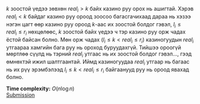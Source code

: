 $k$ зоостой үедээ зөвхөн $real_i>k$ байх казино руу орох нь ашигтай. Хэрэв $real_i<k$ байдаг казино руу ороод зоосоо багасгачихаад дараа нь хэзээ нэгэн цагт өөр казино руу ороод $k$-аас их зоостой болдог гэвэл, $l_i \le real_i \le r_i$ нөхцөлөөс, $k$ зоостой байх үедээ ч тэр казино руу орж чадах ёстой байсан болно. Мөн орж чадах ($l_i \le k < real_i \le r_i$) казиногуудын $real_i$ утгаараа хамгийн бага руу нь ороход буруудахгүй. Тийшээ ороогүй мөртлөө сүүлд нь тэрний $real_i$ утгаас нь их зоостой болдог гэвэл..., гээд өмнөхтэй ижил шалтгаантай. Иймд казиногуудаа $real_i$ утгаар нь багаас нь их рүү эрэмбэлээд $l_i \le k < real_i \le r_i$ байгаанууд руу нь ороод явахад болно.

**Time complexity:** $O(n\log n)$\
[Submission](https://codeforces.com/contest/2126/submission/329381106)